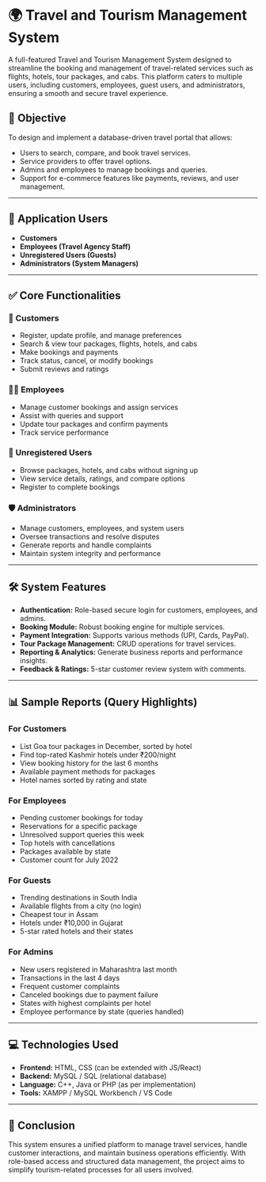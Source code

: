 # 🌍 Travel and Tourism Management System

A full-featured Travel and Tourism Management System designed to streamline the booking and management of travel-related services such as flights, hotels, tour packages, and cabs. This platform caters to multiple users, including customers, employees, guest users, and administrators, ensuring a smooth and secure travel experience.

 

## 🎯 Objective

To design and implement a database-driven travel portal that allows:
- Users to search, compare, and book travel services.
- Service providers to offer travel options.
- Admins and employees to manage bookings and queries.
- Support for e-commerce features like payments, reviews, and user management.

---

## 👤 Application Users

- **Customers**
- **Employees (Travel Agency Staff)**
- **Unregistered Users (Guests)**
- **Administrators (System Managers)**

---

## ✅ Core Functionalities

### 🧳 Customers
- Register, update profile, and manage preferences
- Search & view tour packages, flights, hotels, and cabs
- Make bookings and payments
- Track status, cancel, or modify bookings
- Submit reviews and ratings

### 🧑‍💼 Employees
- Manage customer bookings and assign services
- Assist with queries and support
- Update tour packages and confirm payments
- Track service performance

### 👀 Unregistered Users
- Browse packages, hotels, and cabs without signing up
- View service details, ratings, and compare options
- Register to complete bookings

### 🛡️ Administrators
- Manage customers, employees, and system users
- Oversee transactions and resolve disputes
- Generate reports and handle complaints
- Maintain system integrity and performance

---

## 🛠️ System Features

- **Authentication:** Role-based secure login for customers, employees, and admins.
- **Booking Module:** Robust booking engine for multiple services.
- **Payment Integration:** Supports various methods (UPI, Cards, PayPal).
- **Tour Package Management:** CRUD operations for travel services.
- **Reporting & Analytics:** Generate business reports and performance insights.
- **Feedback & Ratings:** 5-star customer review system with comments.

---

## 📊 Sample Reports (Query Highlights)

### For Customers
- List Goa tour packages in December, sorted by hotel
- Find top-rated Kashmir hotels under ₹200/night
- View booking history for the last 6 months
- Available payment methods for packages
- Hotel names sorted by rating and state

### For Employees
- Pending customer bookings for today
- Reservations for a specific package
- Unresolved support queries this week
- Top hotels with cancellations
- Packages available by state
- Customer count for July 2022

### For Guests
- Trending destinations in South India
- Available flights from a city (no login)
- Cheapest tour in Assam
- Hotels under ₹10,000 in Gujarat
- 5-star rated hotels and their states

### For Admins
- New users registered in Maharashtra last month
- Transactions in the last 4 days
- Frequent customer complaints
- Canceled bookings due to payment failure
- States with highest complaints per hotel
- Employee performance by state (queries handled)

---

## 💻 Technologies Used

- **Frontend:** HTML, CSS (can be extended with JS/React)
- **Backend:** MySQL / SQL (relational database)
- **Language:** C++, Java or PHP (as per implementation)
- **Tools:** XAMPP / MySQL Workbench / VS Code

---

## 📌 Conclusion

This system ensures a unified platform to manage travel services, handle customer interactions, and maintain business operations efficiently. With role-based access and structured data management, the project aims to simplify tourism-related processes for all users involved.
